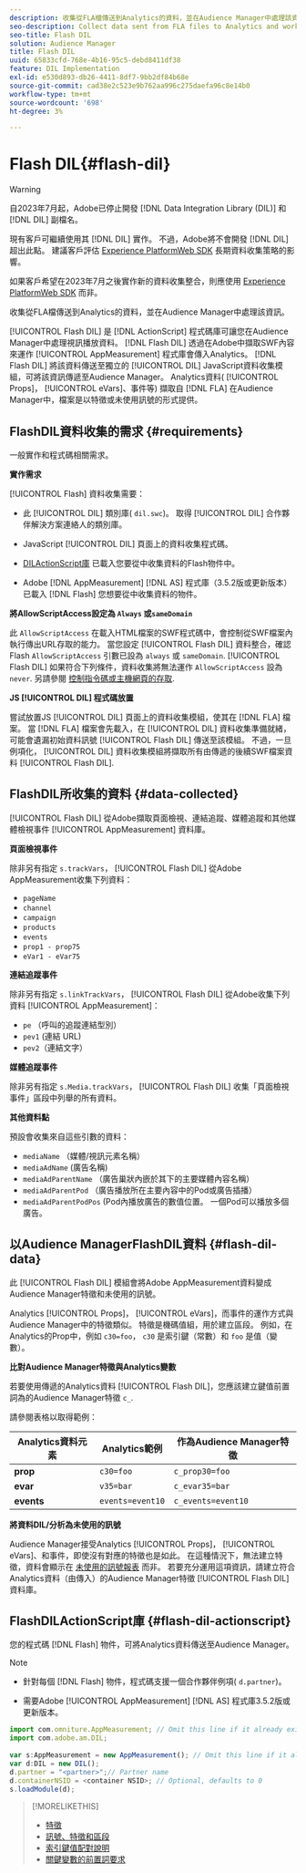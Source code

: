 ```yaml
---
description: 收集從FLA檔傳送到Analytics的資料，並在Audience Manager中處理該資訊。
seo-description: Collect data sent from FLA files to Analytics and work with that information in Audience Manager.
seo-title: Flash DIL
solution: Audience Manager
title: Flash DIL
uuid: 65833cfd-768e-4b16-95c5-debd8411df38
feature: DIL Implementation
exl-id: e530d893-db26-4411-8df7-9bb2df84b68e
source-git-commit: cad38e2c523e9b762aa996c275daefa96c8e14b0
workflow-type: tm+mt
source-wordcount: '698'
ht-degree: 3%

---
```


# Flash DIL{#flash-dil}

>[!WARNING]
>
>自2023年7月起，Adobe已停止開發 [!DNL Data Integration Library (DIL)] 和 [!DNL DIL] 副檔名。
>
>現有客戶可繼續使用其 [!DNL DIL] 實作。 不過，Adobe將不會開發 [!DNL DIL] 超出此點。 建議客戶評估 [Experience PlatformWeb SDK](https://experienceleague.adobe.com/docs/experience-platform/edge/home.html?lang=en) 長期資料收集策略的影響。
>
>如果客戶希望在2023年7月之後實作新的資料收集整合，則應使用 [Experience PlatformWeb SDK](https://experienceleague.adobe.com/docs/experience-platform/edge/home.html?lang=en) 而非。

收集從FLA檔傳送到Analytics的資料，並在Audience Manager中處理該資訊。

<!-- 

c_flash_dil_toc.xml

 -->

[!UICONTROL Flash DIL] 是 [!DNL ActionScript] 程式碼庫可讓您在Audience Manager中處理視訊播放資料。 [!DNL Flash DIL] 透過在Adobe中擷取SWF內容來運作 [!UICONTROL AppMeasurement] 程式庫會傳入Analytics。 [!DNL Flash DIL] 將該資料傳送至獨立的 [!UICONTROL DIL] JavaScript資料收集模組，可將該資訊傳遞至Audience Manager。 Analytics資料( [!UICONTROL Props]， [!UICONTROL eVars]、事件等) 擷取自 [!DNL FLA] 在Audience Manager中，檔案是以特徵或未使用訊號的形式提供。

## FlashDIL資料收集的需求 {#requirements}

一般實作和程式碼相關需求。

<!-- 

c_flash_dil_intro.xml

 -->

**實作需求**

[!UICONTROL Flash] 資料收集需要：

* 此 [!UICONTROL DIL] 類別庫( `dil.swc`)。 取得 [!UICONTROL DIL] 合作夥伴解決方案連絡人的類別庫。

* JavaScript [!UICONTROL DIL] 頁面上的資料收集程式碼。
* [DILActionScript庫](../dil/dil-flash.md#flash-dil-actionscript) 已載入您要從中收集資料的Flash物件中。
* Adobe [!DNL AppMeasurement] [!DNL AS] 程式庫（3.5.2版或更新版本）已載入 [!DNL Flash] 您想要從中收集資料的物件。

**將AllowScriptAccess設定為 `Always` 或`sameDomain`**

此 `AllowScriptAccess` 在載入HTML檔案的SWF程式碼中，會控制從SWF檔案內執行傳出URL存取的能力。 當您設定 [!UICONTROL Flash DIL] 資料整合，確認Flash `AllowScriptAccess` 引數已設為 `always` 或 `sameDomain`. [!UICONTROL Flash DIL] 如果符合下列條件，資料收集將無法運作 `AllowScriptAccess` 設為 `never`. 另請參閱 [控制指令碼或主機網頁的存取](https://helpx.adobe.com/flash/kb/control-access-scripts-host-web.html).

**JS [!UICONTROL DIL] 程式碼放置**

嘗試放置JS [!UICONTROL DIL] 頁面上的資料收集模組，使其在 [!DNL FLA] 檔案。 當 [!DNL FLA] 檔案會先載入，在 [!UICONTROL DIL] 資料收集準備就緒，可能會遺漏初始資料訊號 [!UICONTROL Flash DIL] 傳送至該模組。 不過，一旦例項化， [!UICONTROL DIL] 資料收集模組將擷取所有由傳遞的後續SWF檔案資料 [!UICONTROL Flash DIL].

## FlashDIL所收集的資料 {#data-collected}

[!UICONTROL Flash DIL] 從Adobe擷取頁面檢視、連結追蹤、媒體追蹤和其他媒體檢視事件 [!UICONTROL AppMeasurement] 資料庫。

<!-- 

r_flash_dil_data_collected.xml

 -->

**頁面檢視事件**

除非另有指定 `s.trackVars`， [!UICONTROL Flash DIL] 從Adobe AppMeasurement收集下列資料：

* `pageName`
* `channel`
* `campaign`
* `products`
* `events`
* `prop1 - prop75`
* `eVar1 - eVar75`

**連結追蹤事件**

除非另有指定 `s.linkTrackVars`， [!UICONTROL Flash DIL] 從Adobe收集下列資料 [!UICONTROL AppMeasurement]：

* `pe` （呼叫的追蹤連結型別）
* `pev1` (連結 URL)
* `pev2`（連結文字）

**媒體追蹤事件**

除非另有指定 `s.Media.trackVars`， [!UICONTROL Flash DIL] 收集「頁面檢視事件」區段中列舉的所有資料。

**其他資料點**

預設會收集來自這些引數的資料：

* `mediaName` （媒體/視訊元素名稱）
* `mediaAdName` (廣告名稱)
* `mediaAdParentName` （廣告巢狀內嵌於其下的主要媒體內容名稱）
* `mediaAdParentPod` （廣告播放所在主要內容中的Pod或廣告插播）
* `mediaAdParentPodPos` (Pod內播放廣告的數值位置。 一個Pod可以播放多個廣告。

## 以Audience ManagerFlashDIL資料 {#flash-dil-data}

此 [!UICONTROL Flash DIL] 模組會將Adobe AppMeasurement資料變成Audience Manager特徵和未使用的訊號。

<!-- 

c_flash_dil_in_aam.xml

 -->

Analytics [!UICONTROL Props]， [!UICONTROL eVars]，而事件的運作方式與Audience Manager中的特徵類似。 特徵是機碼值組，用於建立區段。 例如，在Analytics的Prop中，例如 `c30=foo`， `c30` 是索引鍵（常數）和 `foo` 是值（變數）。

**比對Audience Manager特徵與Analytics變數**

若要使用傳遞的Analytics資料 [!UICONTROL Flash DIL]，您應該建立鍵值前置詞為的Audience Manager特徵 `c_`.

請參閱表格以取得範例：

| Analytics資料元素 | Analytics範例 | 作為Audience Manager特徵 |
|---|---|---|
| **prop** | `c30=foo` | `c_prop30=foo` |
| **evar** | `v35=bar` | `c_evar35=bar` |
| **events** | `events=event10` | `c_events=event10` |

**將資料DIL/分析為未使用的訊號**

Audience Manager接受Analytics [!UICONTROL Props]， [!UICONTROL eVars]、和事件，即使沒有對應的特徵也是如此。 在這種情況下，無法建立特徵，資料會顯示在 [未使用的訊號報表](../reporting/dynamic-reports/unused-signals.md) 而非。 若要充分運用這項資訊，請建立符合Analytics資料（由傳入）的Audience Manager特徵 [!UICONTROL Flash DIL] 資料庫。

## FlashDILActionScript庫 {#flash-dil-actionscript}

您的程式碼 [!DNL Flash] 物件，可將Analytics資料傳送至Audience Manager。

<!-- 

r_flash_dil_actionscript.xml

 -->

>[!NOTE]
>
>* 針對每個 [!DNL Flash] 物件，程式碼支援一個合作夥伴例項( `d.partner`)。
>
>* 需要Adobe [!UICONTROL AppMeasurement] [!DNL AS] 程式庫3.5.2版或更新版本。

```js
import com.omniture.AppMeasurement; // Omit this line if it already exists in the code 
import com.adobe.am.DIL; 
  
var s:AppMeasurement = new AppMeasurement(); // Omit this line if it already exists in the code 
var d:DIL = new DIL(); 
d.partner = "<partner>";// Partner name 
d.containerNSID = <container NSID>; // Optional, defaults to 0 
s.loadModule(d);
```

>[!MORELIKETHIS]
>
>* [特徵](../features/traits/trait-details-page.md)
>* [訊號、特徵和區段](../reference/signal-trait-segment.md)
>* [索引鍵值配對說明](../reference/key-value-pairs-explained.md)
>* [關鍵變數的前置詞要求](../features/traits/trait-variable-prefixes.md)
